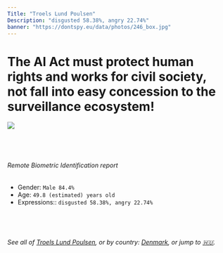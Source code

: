 ```yaml
---
Title: "Troels Lund Poulsen"
Description: "disgusted 58.38%, angry 22.74%"
banner: "https://dontspy.eu/data/photos/246_box.jpg"
---
```


# The AI Act must protect human rights and works for civil society, not fall into easy concession to the surveillance ecosystem!

<link rel="stylesheet" type="text/css" href="/css/blog.css" />

<div class="is-fake" hidden>

_This is a **fake picture**_, we collect these anyway [because the AI Act](why-deepfake) negotiation moves in a way that would create more mess in our lives! for a longer explanation, read [The Dual Threat: How Losing the Biometric Battle Fuels Deepfake Proliferation](/blog/the-dual-threat-how-losing-the-biometric-battle-fuels-deepfake-proliferation/)

</div>

<!-- <img src="https://dontspy.eu/data/photos/54_box.jpg" /> -->
<img src="https://dontspy.eu/data/photos/246_box.jpg" />

## <br>

###### Remote Biometric Identification report

* <span class="label">Gender:</span> `Male 84.4%`
* <span class="label">Age:</span> `49.8 (estimated) years old`
* <span class="label">Expressions::</span> `disgusted 58.38%, angry 22.74%`

## <br>

###### See all of [Troels Lund Poulsen](/policymaker#Troels%20Lund%20Poulsen), or by country: [Denmark](/country#Denmark), or jump to [🇭🇺](/x/164).

## <br>